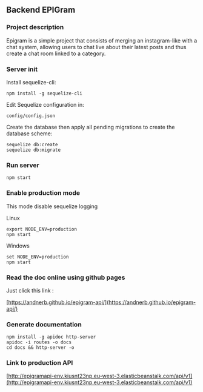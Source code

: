 ## Backend EPIGram

### Project description

Epigram is a simple project that consists of merging an instagram-like with a chat system, allowing users to chat live about their latest posts and thus create a chat room linked to a category.

### Server init

Install sequelize-cli:

    npm install -g sequelize-cli

Edit Sequelize configuration in:

    config/config.json

Create the database then apply all pending migrations to create the database scheme:

    sequelize db:create
    sequelize db:migrate

### Run server

    npm start

### Enable production mode

This mode disable sequelize logging

Linux

    export NODE_ENV=production
    npm start

Windows

    set NODE_ENV=production
    npm start

### Read the doc online using github pages

Just click this link :

[https://andnerb.github.io/epigram-api/](https://andnerb.github.io/epigram-api/)
    
### Generate documentation

    npm install -g apidoc http-server
    apidoc -i routes -o docs
    cd docs && http-server -o

### Link to production API

[http://epigramapi-env.kiusnt23np.eu-west-3.elasticbeanstalk.com/api/v1](http://epigramapi-env.kiusnt23np.eu-west-3.elasticbeanstalk.com/api/v1)
